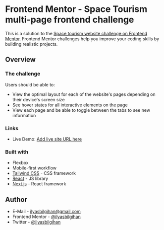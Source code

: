 # Frontend Mentor - Space Tourism multi-page frontend challenge

This is a solution to the [Space tourism website challenge on Frontend Mentor](https://www.frontendmentor.io/challenges/space-tourism-multipage-website-gRWj1URZ3). Frontend Mentor challenges help you improve your coding skills by building realistic projects. 

## Overview

### The challenge

Users should be able to:

- View the optimal layout for each of the website's pages depending on their device's screen size
- See hover states for all interactive elements on the page
- View each page and be able to toggle between the tabs to see new information

### Links

- Live Demo: [Add live site URL here](https://your-live-site-url.com)

### Built with

- Flexbox
- Mobile-first workflow
- [Tailwind CSS](https://tailwindcss.com/) - CSS framework
- [React](https://reactjs.org/) - JS library
- [Next.js](https://nextjs.org/) - React framework

## Author

- E-Mail - ilyasbilgihan@gmail.com
- Frontend Mentor - [@ilyasbilgihan](https://www.frontendmentor.io/profile/ilyasbilgihan)
- Twitter - [@ilyasbilgihan](https://www.twitter.com/ilyasbilgihan)